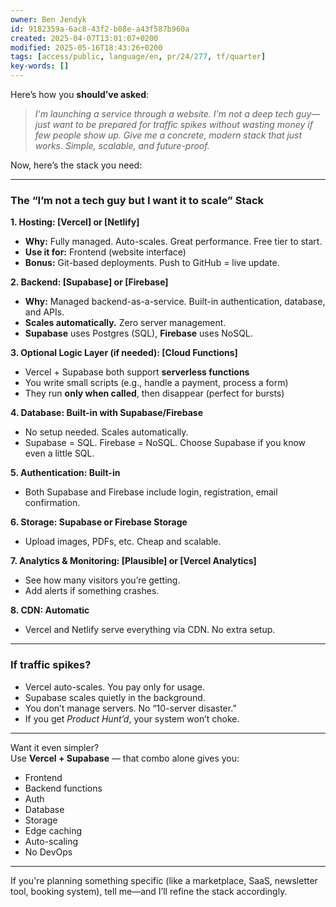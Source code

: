 ```yaml
---
owner: Ben Jendyk
id: 9182359a-6ac8-43f2-b08e-a43f587b960a
created: 2025-04-07T13:01:07+0200
modified: 2025-05-16T18:43:26+0200
tags: [access/public, language/en, pr/24/277, tf/quarter]
key-words: []
---
```


Here’s how you **should’ve asked**:

> *I'm launching a service through a website. I'm not a deep tech guy—just want to be prepared for traffic spikes without wasting money if few people show up. Give me a concrete, modern stack that just works. Simple, scalable, and future-proof.*

Now, here’s the stack you need:

---

### **The “I’m not a tech guy but I want it to scale” Stack**

**1. Hosting: [Vercel] or [Netlify]**  
- **Why:** Fully managed. Auto-scales. Great performance. Free tier to start.  
- **Use it for:** Frontend (website interface)  
- **Bonus:** Git-based deployments. Push to GitHub = live update.

**2. Backend: [Supabase] or [Firebase]**  
- **Why:** Managed backend-as-a-service. Built-in authentication, database, and APIs.  
- **Scales automatically.** Zero server management.  
- **Supabase** uses Postgres (SQL), **Firebase** uses NoSQL.

**3. Optional Logic Layer (if needed): [Cloud Functions]**  
- Vercel + Supabase both support **serverless functions**  
- You write small scripts (e.g., handle a payment, process a form)  
- They run **only when called**, then disappear (perfect for bursts)

**4. Database: Built-in with Supabase/Firebase**  
- No setup needed. Scales automatically.  
- Supabase = SQL. Firebase = NoSQL. Choose Supabase if you know even a little SQL.

**5. Authentication: Built-in**  
- Both Supabase and Firebase include login, registration, email confirmation.

**6. Storage: Supabase or Firebase Storage**  
- Upload images, PDFs, etc. Cheap and scalable.

**7. Analytics & Monitoring: [Plausible] or [Vercel Analytics]**  
- See how many visitors you’re getting.  
- Add alerts if something crashes.

**8. CDN: Automatic**  
- Vercel and Netlify serve everything via CDN. No extra setup.

---

### **If traffic spikes?**  
- Vercel auto-scales. You pay only for usage.  
- Supabase scales quietly in the background.  
- You don’t manage servers. No “10-server disaster.”  
- If you get *Product Hunt’d*, your system won’t choke.

---

Want it even simpler?  
Use **Vercel + Supabase** — that combo alone gives you:

- Frontend  
- Backend functions  
- Auth  
- Database  
- Storage  
- Edge caching  
- Auto-scaling  
- No DevOps

---

If you're planning something specific (like a marketplace, SaaS, newsletter tool, booking system), tell me—and I’ll refine the stack accordingly.